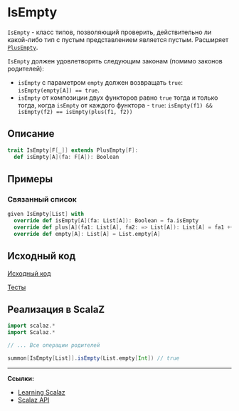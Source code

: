 # IsEmpty

`IsEmpty` - класс типов, позволяющий проверить, действительно ли какой-либо тип с пустым представлением является пустым.
Расширяет [`PlusEmpty`](plus-empty).

`IsEmpty` должен удовлетворять следующим законам (помимо законов родителей): 
- `isEmpty` с параметром `empty` должен возвращать `true`: `isEmpty(empty[A]) == true`.
- `isEmpty` от композиции двух функторов равно `true` тогда и только тогда, когда `isEmpty` от каждого функтора - `true`: 
  `isEmpty(f1) && isEmpty(f2) == isEmpty(plus(f1, f2))`

  
## Описание

```scala
trait IsEmpty[F[_]] extends PlusEmpty[F]:
  def isEmpty[A](fa: F[A]): Boolean
```

## Примеры

### Связанный список

```scala
given IsEmpty[List] with
  override def isEmpty[A](fa: List[A]): Boolean = fa.isEmpty
  override def plus[A](fa1: List[A], fa2: => List[A]): List[A] = fa1 ++ fa2
  override def empty[A]: List[A] = List.empty[A]
```

## Исходный код

[Исходный код](https://gitflic.ru/project/artemkorsakov/scalabook/blob?file=examples%2Fsrc%2Fmain%2Fscala%2Ftypeclass%2Fmonad%2FIsEmpty.scala&plain=1)

[Тесты](https://gitflic.ru/project/artemkorsakov/scalabook/blob?file=examples%2Fsrc%2Ftest%2Fscala%2Ftypeclass%2Fmonad%2FIsEmptySuite.scala)


## Реализация в ScalaZ

```scala
import scalaz.*
import Scalaz.*

// ... Все операции родителей

summon[IsEmpty[List]].isEmpty(List.empty[Int]) // true
```


---

**Ссылки:**

- [Learning Scalaz](http://eed3si9n.com/learning-scalaz/MonadPlus.html)
- [Scalaz API](https://javadoc.io/doc/org.scalaz/scalaz-core_3/7.3.6/scalaz/IsEmpty.html)
